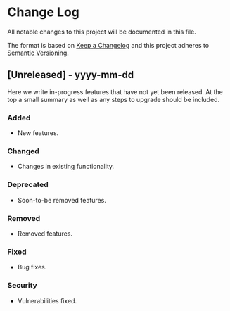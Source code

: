 # Change Log

All notable changes to this project will be documented in this file.

The format is based on [Keep a Changelog](http://keepachangelog.com/)
and this project adheres to [Semantic Versioning](http://semver.org/).

## [Unreleased] - yyyy-mm-dd

Here we write in-progress features that have not yet been released. At the top a small summary as well as any steps to upgrade should be included.

### Added

- New features.

### Changed

- Changes in existing functionality.

### Deprecated

- Soon-to-be removed features.

### Removed

- Removed features.

### Fixed

- Bug fixes.

### Security

- Vulnerabilities fixed.
